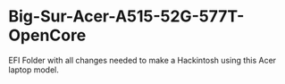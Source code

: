 # Big-Sur-Acer-A515-52G-577T-OpenCore
EFI Folder with all changes needed to make a Hackintosh using this Acer laptop model.
